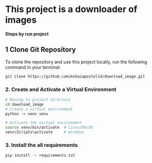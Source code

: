 # This project is a downloader of images

**Steps by run project**

## 1 **Clone Git Repository**
To clone the repository and use this project locally, run the following command in your terminal:
 ```bash
 git clone https://github.com/mihaiapostol14/download_image.git
 ```


### 2. Create and Activate a Virtual Environment  

```bash
# Moving to project directory
cd download_image
# Create a virtual environment
python -m venv venv  

# Activate the virtual environment
source venv/bin/activate  # Linux/MacOS  
venv\Scripts\activate     # Windows  
```

### 3. Install the all requirements

```bash
pip install -r requirements.txt
```
